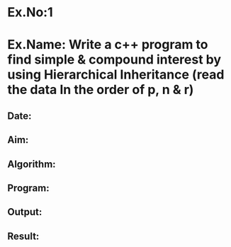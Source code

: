 # Ex.No:1
# Ex.Name: Write a c++ program to find simple & compound interest by using Hierarchical Inheritance (read the data In the order of p, n & r)
## Date:
## Aim:


## Algorithm:





## Program:



## Output:



## Result:

